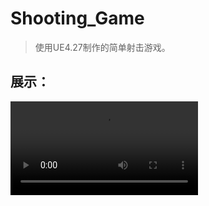 # Shooting_Game
> 使用UE4.27制作的简单射击游戏。
## 展示：
<video controls preload="auto">
  <source src="./show.mp4" type="video/mp4">
</video>
